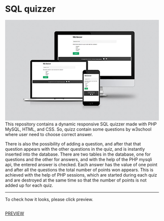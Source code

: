 # SQL quizzer
[![SQL Quizzer](/project_SQLquizzer-1000px.jpg)](https://mysql-quizzer.epizy.com/)
This repository contains a dynamic responsive SQL quizzer made with PHP MySQL, HTML, and CSS. So, quizz contain some questions by w3school where user need to choose correct answer. 

There is also the possibility of adding a question, and after that that question appears with the other questions in the quiz, and is instantly inserted into the database. There are two tables in the database, one for questions and the other for answers, and with the help of the PHP mysqli api, the entered answer is checked. Each answer has the value of one point and after all the questions the total number of points won appears. This is achieved with the help of PHP sessions, which are started during each quiz and are destroyed at the same time so that the number of points is not added up for each quiz.

---

To check how it looks, please click preview.
##
[PREVIEW](http://mysql-quizzer.epizy.com/)

